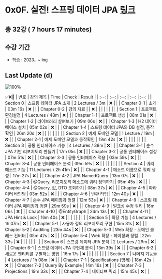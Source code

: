 # 0x0F. 실전! 스프링 데이터 JPA [링크](https://www.inflearn.com/course/%EC%8A%A4%ED%94%84%EB%A7%81-%EB%8D%B0%EC%9D%B4%ED%84%B0-JPA-%EC%8B%A4%EC%A0%84)

## 총 32강 ( 7 hours 17 minutes)

## 수강 기간 
- 학습          : 2023.. ~ ing

## Last Update (d)    

![100%](https://progress-bar.dev/0/?scale=32&title=progress&width=500&color=babaca&suffix=/32)

✅❌:hammer:
| 번호 | 강의 제목 | Time | Check | Result |
| :--: | :--: | :--: | :--: | :--: |
| Section 0 | 스프링 데이터 JPA 소개 | 2 Lectures / 3m | ❌ |  |
| Chapter 0-1 | 소개 | 03m 16s | ❌ | |
| Chapter 0-2 | 강의 자료 |  | ❌ | |
| | | | | |
| Section 1 | 프로젝트 환경설정 | 4 Lectures / 48m | ❌ | |
| Chapter 1-1 | 프로젝트 생성 | 08m 01s | ❌ | | 
| Chapter 1-2 | 라이브러리 살펴보기 | 09m 06s | ❌ | |
| Chapter 1-3 | H2 데이터베이스 설치 | 05m 02s | ❌ | | 
| Chapter 1-4 | 스프링 데이터 JPA와 DB 설정, 동작확인 | 26m 20s | ❌ | |
| | | | | |
| Section 2 | 예제 도메인 모델 | 1 Lecture / 19m | ❌ | |
| Chapter 2-1 | 예제 도메인 모델과 동작확인 | 19m 42s | ❌ | | 
| | | | | |
| Section 3 | 공통 인터페이스 기능 | 4 Lectures / 38m | ❌ | |
| Chapter 3-1 | 순수 JPA 기반 리포지토리 만들기 | 17m 05s | ❌ | | 
| Chapter 3-2 | 공통 인터페이스 설정 | 07m 51s | ❌ | |
| Chapter 3-3 | 공통 인터페이스 적용 | 03m 59s | ❌ | | 
| Chapter 3-4 | 공통 인터페이스 분석 | 09m 59s | ❌ | | 
| | | | | |
| Section 4 | 쿼리 메소드 기능 | 11 Lectures / 2h 41m | ❌ | | 
| Chapter 4-1 | 메소드 이름으로 쿼리 생성 | 17m 27s | ❌ | | 
| Chapter 4-2 | JPA NamedQuery | 13m 07s | ❌ | | 
| Chapter 4-3 | @Query, 리포지토리 메소드에 쿼리 정의하기 | 05m 45s | ❌ | | 
| Chapter 4-4 | @Query, 값, DTO 조회하기 | 08m 37s | ❌ | | 
| Chapter 4-5 | 파라미터 바인딩 | 03m 52s | ❌ | | 
| Chapter 4-6 | 반환 타입 | 12m 40s | ❌ | | 
| Chapter 4-7 | 순수 JPA 페이징과 정렬 | 12m 53s | ❌ | | 
| Chapter 4-8 | 스프링 데이터 JPA 페이징과 정렬 | 29m 59s | ❌ | | 
| Chapter 4-9 | 벌크성 수정 쿼리 | 16m 06s | ❌ | | 
| Chapter 4-10 | @EntityGraph | 24m 13s | ❌ | | 
| Chapter 4-11 | JPA Hint & Lock | 16m 40s | ❌ | | 
| | | | | |
| Section 5 | 확장 기능 | 4 Lectures / 1h 07m | ❌ | | 
| Chapter 5-1 | 사용자 정의 리포지토리 구현 | 15m 31s | ❌ | | 
| Chapter 5-2 | Auditing | 23m 44s | ❌ | | 
| Chapter 5-3 | Web 확장 - 도메인 클래스 컨버터 | 05m 42s | ❌ | | 
| Chapter 5-4 | Web 확장 - 페이징과 정렬 | 22m 33s | ❌ | | 
| | | | | |
| Section 6 | 스프링 데이터 JPA 분석 | 2 Lectures / 29m | ❌ | | 
| Chapter 6-1 | 스프링 데이터 JPA 구현체 분석 | 13m 39s | ❌ | | 
| Chapter 6-2 | 새로운 엔티티를 구별하는 방법 | 16m 17s | ❌ | | 
| | | | | |
| Section 7 | 나머지 기능들 | 4 Lectures / 1h 08m | ❌ | | 
| Chapter 7-1 | Specifications (명세) | 18m 42s | ❌ | | 
| Chapter 7-2 | Query By Example | 14m 16s | ❌ | | 
| Chapter 7-3 | Projections | 19m 33s | ❌ | | 
| Chapter 7-4 | 네이티브 쿼리 | 15m 45s | ❌ | | 
